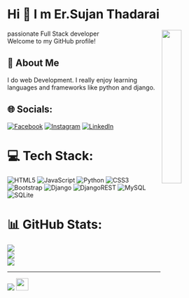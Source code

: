 # Hi 👋 I m Er.Sujan Thadarai
<img align="right" src="https://github.com/7oSkaaa/7oSkaaa/blob/main/Images/Right_Side.gif?raw=true" width=30%>


passionate Full Stack  developer <br> Welcome to my GitHub profile!

## 🚀 About Me
I do web Development. I really enjoy learning languages and frameworks like python and django.


## 🌐 Socials:
[![Facebook](https://img.shields.io/badge/Facebook-%231877F2.svg?logo=Facebook&logoColor=white)](https://facebook.com/https://www.facebook.com/sujan.thadarai/) [![Instagram](https://img.shields.io/badge/Instagram-%23E4405F.svg?logo=Instagram&logoColor=white)](https://instagram.com/https://www.instagram.com/sujan_thadarai/) [![LinkedIn](https://img.shields.io/badge/LinkedIn-%230077B5.svg?logo=linkedin&logoColor=white)](https://linkedin.com/in/https://www.linkedin.com/in/sujanthadarai710/) 

# 💻 Tech Stack:
![HTML5](https://img.shields.io/badge/html5-%23E34F26.svg?style=for-the-badge&logo=html5&logoColor=white) ![JavaScript](https://img.shields.io/badge/javascript-%23323330.svg?style=for-the-badge&logo=javascript&logoColor=%23F7DF1E) ![Python](https://img.shields.io/badge/python-3670A0?style=for-the-badge&logo=python&logoColor=ffdd54) ![CSS3](https://img.shields.io/badge/css3-%231572B6.svg?style=for-the-badge&logo=css3&logoColor=white) ![Bootstrap](https://img.shields.io/badge/bootstrap-%238511FA.svg?style=for-the-badge&logo=bootstrap&logoColor=white) ![Django](https://img.shields.io/badge/django-%23092E20.svg?style=for-the-badge&logo=django&logoColor=white) ![DjangoREST](https://img.shields.io/badge/DJANGO-REST-ff1709?style=for-the-badge&logo=django&logoColor=white&color=ff1709&labelColor=gray) ![MySQL](https://img.shields.io/badge/mysql-%2300000f.svg?style=for-the-badge&logo=mysql&logoColor=white) ![SQLite](https://img.shields.io/badge/sqlite-%2307405e.svg?style=for-the-badge&logo=sqlite&logoColor=white)
# 📊 GitHub Stats:
![](https://github-readme-stats.vercel.app/api?username=sujanthadarai&theme=dark&hide_border=false&include_all_commits=true&count_private=true)<br/>
![](https://github-readme-streak-stats.herokuapp.com/?user=sujanthadarai&theme=dark&hide_border=false)<br/>
![](https://github-readme-stats.vercel.app/api/top-langs/?username=sujanthadarai&theme=dark&hide_border=false&include_all_commits=true&count_private=true&layout=compact)

---
[![](https://visitcount.itsvg.in/api?id=sujanthadarai&icon=0&color=0)](https://visitcount.itsvg.in)
<img src="https://media.giphy.com/media/hvRJCLFzcasrR4ia7z/giphy.gif" width="28">

<!-- Proudly created with GPRM ( https://gprm.itsvg.in ) -->
